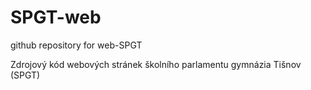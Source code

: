 # SPGT-web
github repository for web-SPGT

Zdrojový kód webových stránek školního parlamentu gymnázia Tišnov (SPGT)